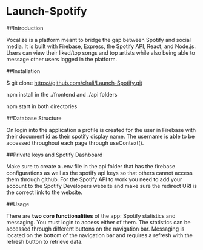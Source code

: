 # Launch-Spotify
##Introduction

Vocalize is a platform meant to bridge the gap between Spotify and social media. It is built with Firebase, Express, the Spotify API, React, and Node.js. Users can view their liked/top songs and top artists while also being able to message other users logged in the platform. 

##Installation

$ git clone https://github.com/clrali/Launch-Spotify.git

npm install in the ./frontend and ./api folders

npm start in both directories

##Database Structure

On login into the application a profile is created for the user in Firebase with their document id as their spotify display name. The username is able to be accessed throughout each page through useContext().

##Private keys and Spotify Dashboard

Make sure to create a .env file in the api folder that has the firebase configurations as well as the spotify api keys so that others cannot access them through github. For the Spotify API to work you need to add your account to the Spotify Developers website and make sure the redirect URI is the correct link to the website.

##Usage

There are **two core functionalities** of the app: Spotify statistics and messaging. You must login to access either of them. The statistics can be accessed through different buttons on the navigation bar. Messaging is located on the bottom of the navigation bar and requires a refresh with the refresh button to retrieve data.
